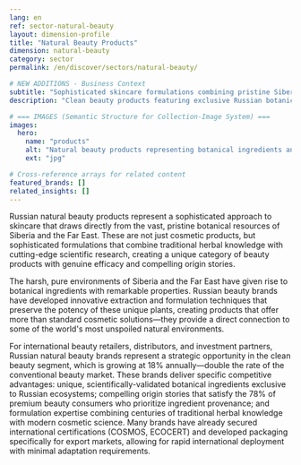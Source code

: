 ```yaml
---
lang: en
ref: sector-natural-beauty
layout: dimension-profile
title: "Natural Beauty Products"
dimension: natural-beauty
category: sector
permalink: /en/discover/sectors/natural-beauty/

# NEW ADDITIONS - Business Context
subtitle: "Sophisticated skincare formulations combining pristine Siberian botanicals with cutting-edge scientific research"
description: "Clean beauty products featuring exclusive Russian botanical ingredients growing at 18% annually, double conventional beauty market rates."

# === IMAGES (Semantic Structure for Collection-Image System) ===
images:
  hero:
    name: "products"
    alt: "Natural beauty products representing botanical ingredients and sustainable skincare"
    ext: "jpg"

# Cross-reference arrays for related content
featured_brands: []
related_insights: []
---
```


Russian natural beauty products represent a sophisticated approach to skincare that draws directly from the vast, pristine botanical resources of Siberia and the Far East. These are not just cosmetic products, but sophisticated formulations that combine traditional herbal knowledge with cutting-edge scientific research, creating a unique category of beauty products with genuine efficacy and compelling origin stories.

The harsh, pure environments of Siberia and the Far East have given rise to botanical ingredients with remarkable properties. Russian beauty brands have developed innovative extraction and formulation techniques that preserve the potency of these unique plants, creating products that offer more than standard cosmetic solutions—they provide a direct connection to some of the world's most unspoiled natural environments.

For international beauty retailers, distributors, and investment partners, Russian natural beauty brands represent a strategic opportunity in the clean beauty segment, which is growing at 18% annually—double the rate of the conventional beauty market. These brands deliver specific competitive advantages: unique, scientifically-validated botanical ingredients exclusive to Russian ecosystems; compelling origin stories that satisfy the 78% of premium beauty consumers who prioritize ingredient provenance; and formulation expertise combining centuries of traditional herbal knowledge with modern cosmetic science. Many brands have already secured international certifications (COSMOS, ECOCERT) and developed packaging specifically for export markets, allowing for rapid international deployment with minimal adaptation requirements.

